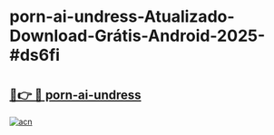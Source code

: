 # porn-ai-undress-Atualizado-Download-Grátis-Android-2025-#ds6fi

# <h2><a href="https://ainizakaria.my?title=porn-ai-undress&ref=24M">🔗👉 🔴 porn-ai-undress</a></h2>

[![acn](https://github.com/user-attachments/assets/0f9c940e-d8b0-45ae-aac7-cd30a18b3e1c)](https://ainizakaria.my?title=porn-ai-undress&ref=24M)

